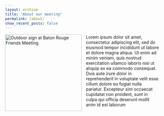 ```yaml
---
layout: archive
title: "About our meeting"
permalink: /about/
show_recent_posts: false
---
```


<div style="float: left; margin: 0 1em 1em 0;">
  <img src="/brfm-website/assets/images/outdoor_sign_img.jpg" alt="Outdoor sign at Baton Rouge Friends Meeting" style="width: 250px; height: auto;">
</div>

Lorem ipsum dolor sit amet, consectetur adipiscing elit, sed do eiusmod tempor incididunt ut labore et dolore magna aliqua. Ut enim ad minim veniam, quis nostrud exercitation ullamco laboris nisi ut aliquip ex ea commodo consequat.
Duis aute irure dolor in reprehenderit in voluptate velit esse cillum dolore eu fugiat nulla pariatur.
Excepteur sint occaecat cupidatat non proident, sunt in culpa qui officia deserunt mollit anim id est laborum


